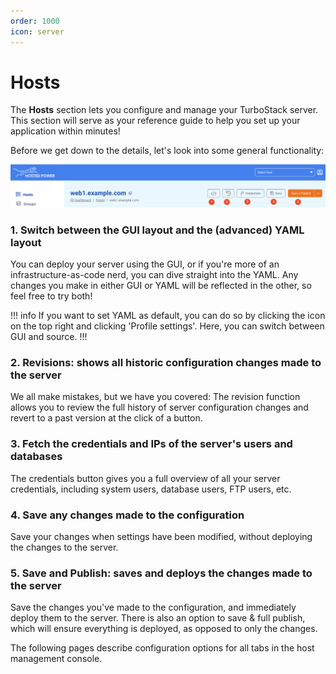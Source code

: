 ```yaml
---
order: 1000
icon: server
---
```


# Hosts

The **Hosts** section lets you configure and manage your TurboStack server. This section will serve as your reference guide to help you set up your application within minutes!

Before we get down to the details, let's look into some general functionality:

![General functions](img/tsa_server_header1.png)

### 1. Switch between the GUI layout and the (advanced) YAML layout

You can deploy your server using the GUI, or if you're more of an infrastructure-as-code nerd, you can dive straight into the YAML. Any changes you make in either GUI or YAML will be reflected in the other, so feel free to try both!

!!! info
If you want to set YAML as default, you can do so by clicking the icon on the top right and clicking 'Profile settings'. Here, you can switch between GUI and source.
!!!

### 2. Revisions: shows all historic configuration changes made to the server

We all make mistakes, but we have you covered: The revision function allows you to review the full history of server configuration changes and revert to a past version at the click of a button.

### 3. Fetch the credentials and IPs of the server's users and databases

The credentials button gives you a full overview of all your server credentials, including system users, database users, FTP users, etc.

### 4. Save any changes made to the configuration

Save your changes when settings have been modified, without deploying the changes to the server.

### 5. Save and Publish: saves and deploys the changes made to the server

Save the changes you've made to the configuration, and immediately deploy them to the server. There is also an option to save & full publish, which will ensure everything is deployed, as opposed to only the changes.

The following pages describe configuration options for all tabs in the host management console.